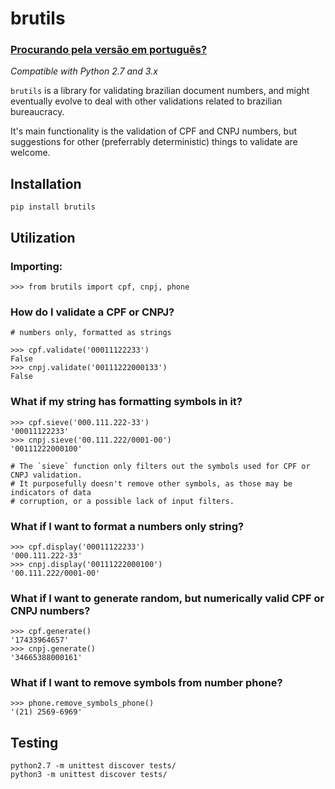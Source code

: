 # brutils

### [Procurando pela versão em português?](PORTUGUESE_VERSION.md)

_Compatible with Python 2.7 and 3.x_

`brutils` is a library for validating brazilian document numbers, and might
eventually evolve to deal with other validations related to brazilian bureaucracy.

It's main functionality is the validation of CPF and CNPJ numbers, but suggestions
for other (preferrably deterministic) things to validate are welcome.


## Installation

```
pip install brutils
```


## Utilization

### Importing:
```
>>> from brutils import cpf, cnpj, phone
```

### How do I validate a CPF or CNPJ?
```
# numbers only, formatted as strings

>>> cpf.validate('00011122233')
False
>>> cnpj.validate('00111222000133')
False
```

### What if my string has formatting symbols in it?
```
>>> cpf.sieve('000.111.222-33')
'00011122233'
>>> cnpj.sieve('00.111.222/0001-00')
'00111222000100'

# The `sieve` function only filters out the symbols used for CPF or CNPJ validation.
# It purposefully doesn't remove other symbols, as those may be indicators of data
# corruption, or a possible lack of input filters.
```

### What if I want to format a numbers only string?
```
>>> cpf.display('00011122233')
'000.111.222-33'
>>> cnpj.display('00111222000100')
'00.111.222/0001-00'
```

### What if I want to generate random, but numerically valid CPF or CNPJ numbers?
```
>>> cpf.generate()
'17433964657'
>>> cnpj.generate()
'34665388000161'
```

### What if I want to remove symbols from number phone?
```
>>> phone.remove_symbols_phone()
'(21) 2569-6969'
```

## Testing

```
python2.7 -m unittest discover tests/
python3 -m unittest discover tests/
```
